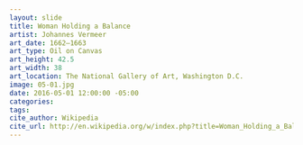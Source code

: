 ```yaml
---
layout: slide
title: Woman Holding a Balance
artist: Johannes Vermeer
art_date: 1662–1663
art_type: Oil on Canvas
art_height: 42.5
art_width: 38
art_location: The National Gallery of Art, Washington D.C.
image: 05-01.jpg
date: 2016-05-01 12:00:00 -05:00
categories:
tags:
cite_author: Wikipedia
cite_url: http://en.wikipedia.org/w/index.php?title=Woman_Holding_a_Balance&oldid=590099471
---
```


